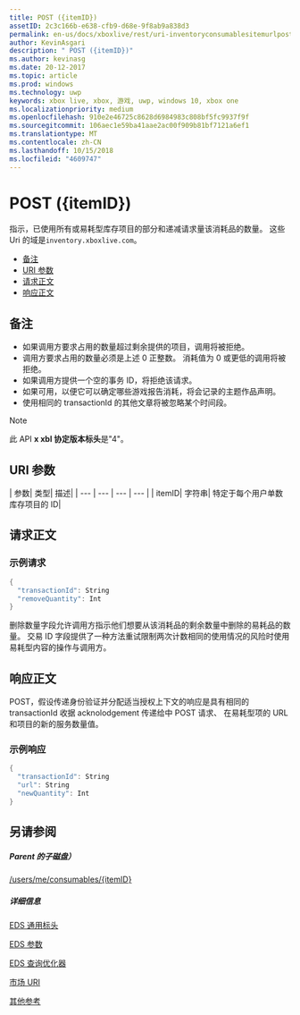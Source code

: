 ```yaml
---
title: POST ({itemID})
assetID: 2c3c166b-e638-cfb9-d68e-9f8ab9a838d3
permalink: en-us/docs/xboxlive/rest/uri-inventoryconsumablesitemurlpost.html
author: KevinAsgari
description: " POST ({itemID})"
ms.author: kevinasg
ms.date: 20-12-2017
ms.topic: article
ms.prod: windows
ms.technology: uwp
keywords: xbox live, xbox, 游戏, uwp, windows 10, xbox one
ms.localizationpriority: medium
ms.openlocfilehash: 910e2e46725c8628d6984983c808bf5fc9937f9f
ms.sourcegitcommit: 106aec1e59ba41aae2ac00f909b81bf7121a6ef1
ms.translationtype: MT
ms.contentlocale: zh-CN
ms.lasthandoff: 10/15/2018
ms.locfileid: "4609747"
---
```

# <a name="post-itemid"></a>POST ({itemID})
指示，已使用所有或易耗型库存项目的部分和递减请求量该消耗品的数量。
这些 Uri 的域是`inventory.xboxlive.com`。

  * [备注](#ID4EX)
  * [URI 参数](#ID4EQB)
  * [请求正文](#ID4E2B)
  * [响应正文](#ID4ENC)

<a id="ID4EX"></a>


## <a name="remarks"></a>备注

   * 如果调用方要求占用的数量超过剩余提供的项目，调用将被拒绝。
   * 调用方要求占用的数量必须是上述 0 正整数。 消耗值为 0 或更低的调用将被拒绝。
   * 如果调用方提供一个空的事务 ID，将拒绝该请求。
   * 如果可用，以便它可以确定哪些游戏报告消耗，将会记录的主题作品声明。
   * 使用相同的 transactionId 的其他文章将被忽略某个时间段。


> [!NOTE]
> 此 API <b>x xbl 协定版本标头</b>是"4"。


<a id="ID4EQB"></a>


## <a name="uri-parameters"></a>URI 参数

| 参数| 类型| 描述|
| --- | --- | --- | --- |
| itemID| 字符串| 特定于每个用户单数库存项目的 ID|

<a id="ID4E2B"></a>


## <a name="request-body"></a>请求正文

<a id="ID4EBC"></a>


### <a name="sample-request"></a>示例请求


```cpp
{
  "transactionId": String
  "removeQuantity": Int
}

```


删除数量字段允许调用方指示他们想要从该消耗品的剩余数量中删除的易耗品的数量。 交易 ID 字段提供了一种方法重试限制两次计数相同的使用情况的风险时使用易耗型内容的操作与调用方。

<a id="ID4ENC"></a>


## <a name="response-body"></a>响应正文

POST，假设传递身份验证并分配适当授权上下文的响应是具有相同的 transactionId 收据 acknolodgement 传递给中 POST 请求、 在易耗型项的 URL 和项目的新的服务数量值。

<a id="ID4EVC"></a>


### <a name="sample-response"></a>示例响应


```cpp
{
  "transactionId": String
  "url": String
  "newQuantity": Int
}

```


<a id="ID4E6C"></a>


## <a name="see-also"></a>另请参阅

<a id="ID4EBD"></a>


##### <a name="parent"></a>Parent 的子磁盘）

[/users/me/consumables/{itemID}](uri-inventoryconsumablesitemurl.md)


<a id="ID4ELD"></a>


##### <a name="further-information"></a>详细信息

[EDS 通用标头](../../additional/edscommonheaders.md)

 [EDS 参数](../../additional/edsparameters.md)

 [EDS 查询优化器](../../additional/edsqueryrefiners.md)

 [市场 URI](atoc-reference-marketplace.md)

 [其他参考](../../additional/atoc-xboxlivews-reference-additional.md)
